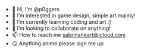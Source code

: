 - 👋 Hi, I’m @p0ggers
- 👀 I’m interested in game design, simple art mainly!
- 🌱 I’m currently learning coding and art :]
- 💞️ I’m looking to collaborate on anything!
- 📫 How to reach me sabrinaheart@icloud.com
- 😏 Anything anime please sign me up
